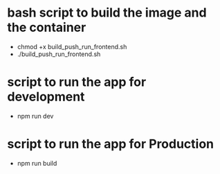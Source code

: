 # bash script to build the image and the container

- chmod +x build_push_run_frontend.sh
- ./build_push_run_frontend.sh


# script to run the app for development

- npm run dev

# script to run the app for Production

- npm run build
